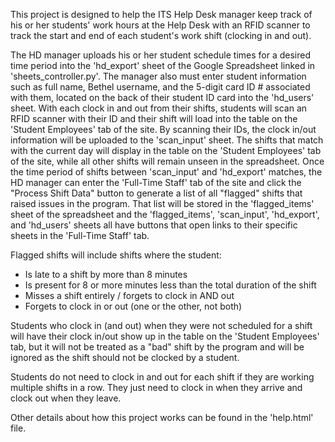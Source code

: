 This project is designed to help the ITS Help Desk manager keep track of his or her students' work hours at the Help
Desk with an RFID scanner to track the start and end of each student's work shift (clocking in and out).

The HD manager uploads his or her student schedule times for a desired time period into the 'hd_export' sheet of the
Google Spreadsheet linked in 'sheets_controller.py'. The manager also must enter student information such as full name,
Bethel username, and the 5-digit card ID # associated with them, located on the back of their student ID card into the
'hd_users' sheet. With each clock in and out from their shifts, students will scan an RFID scanner with their ID and
their shift will load into the table on the 'Student Employees' tab of the site. By scanning their IDs, the clock
in/out information will be uploaded to the 'scan_input' sheet. The shifts that match with the current day will display
in the table on the 'Student Employees' tab of the site, while all other shifts will remain unseen in the spreadsheet.
Once the time period of shifts between 'scan_input' and 'hd_export' matches, the HD manager can enter the 'Full-Time
Staff' tab of the site and click the "Process Shift Data" button to generate a list of all "flagged" shifts that raised 
issues in the program. That list will be stored in the 'flagged_items' sheet of the spreadsheet and the 'flagged_items',
'scan_input', 'hd_export', and 'hd_users' sheets all have buttons that open links to their specific sheets in the
'Full-Time Staff' tab.

Flagged shifts will include shifts where the student:
* Is late to a shift by more than 8 minutes
* Is present for 8 or more minutes less than the total duration of the shift
* Misses a shift entirely / forgets to clock in AND out
* Forgets to clock in or out (one or the other, not both)

Students who clock in (and out) when they were not scheduled for a shift will have their clock in/out show up in the
table on the 'Student Employees' tab, but it will not be treated as a "bad" shift by the program and will be ignored as
the shift should not be clocked by a student.

Students do not need to clock in and out for each shift if they are working multiple shifts in a row. They just need to
clock in when they arrive and clock out when they leave.

Other details about how this project works can be found in the 'help.html' file.